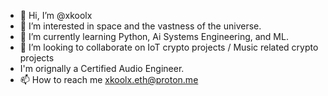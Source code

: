 - 👋 Hi, I’m @xkoolx
- 👀 I’m interested in space and the vastness of the universe.
- 🌱 I’m currently learning Python, Ai Systems Engineering, and ML.
- 💞️ I’m looking to collaborate on IoT crypto projects / Music related crypto projects
-    I'm orignally a Certified Audio Engineer.
- 📫 How to reach me xkoolx.eth@proton.me

<!---
xkoolx/xkoolx is a ✨ special ✨ repository because its `README.md` (this file) appears on your GitHub profile.
You can click the Preview link to take a look at your changes.
--->
